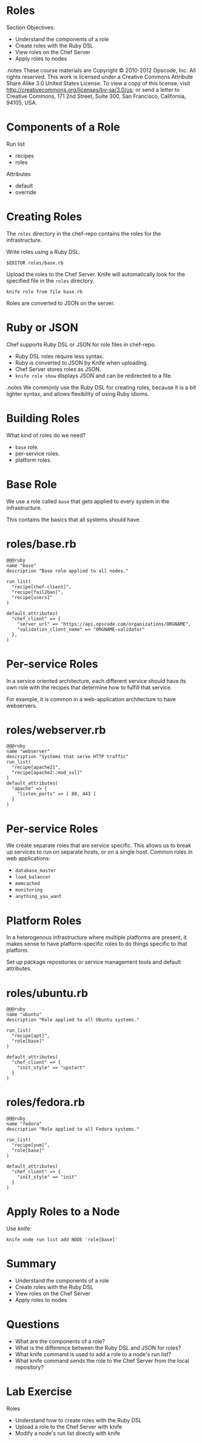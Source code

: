 # Roles

Section Objectives:

* Understand the components of a role
* Create roles with the Ruby DSL
* View roles on the Chef Server
* Apply roles to nodes

.notes These course materials are Copyright © 2010-2012 Opscode, Inc. All rights reserved.
This work is licensed under a Creative Commons Attribute Share Alike 3.0 United States License. To view a copy of this license, visit http://creativecommons.org/licenses/by-sa/3.0/us; or send a letter to Creative Commons, 171 2nd Street, Suite 300, San Francisco, California, 94105, USA.

# Components of a Role

Run list

* recipes
* roles

Attributes

* default
* override

# Creating Roles

The `roles` directory in the chef-repo contains the roles for the infrastructure.

Write roles using a Ruby DSL.

    $EDITOR roles/base.rb

Upload the roles to the Chef Server. Knife will automatically look for
the specified file in the `roles` directory.

    knife role from file base.rb

Roles are converted to JSON on the server.

# Ruby or JSON

Chef supports Ruby DSL or JSON for role files in chef-repo.

* Ruby DSL roles require less syntax.
* Ruby is converted to JSON by Knife when uploading.
* Chef Server stores roles as JSON.
* `knife role show` displays JSON and can be redirected to a file.

.notes We commonly use the Ruby DSL for creating roles, because it is
a bit lighter syntax, and allows flexibility of using Ruby idioms.

# Building Roles

What kind of roles do we need?

* `base` role.
* per-service roles.
* platform roles.

# Base Role

We use a role called `base` that gets applied to every system in the infrastructure.

This contains the basics that all systems should have.

# roles/base.rb

    @@@ruby
    name "base"
    description "Base role applied to all nodes."

    run_list(
      "recipe[chef-client]",
      "recipe[fail2ban]",
      "recipe[users]"
    )

    default_attributes(
      "chef_client" => {
        "server_url" => "https://api.opscode.com/organizations/ORGNAME",
        "validation_client_name" => "ORGNAME-validator"
      },
    )

# Per-service Roles

In a service oriented architecture, each different service should have
its own role with the recipes that determine how to fulfill that
service.

For example, it is common in a web-application architecture to have
webservers.

# roles/webserver.rb

    @@@ruby
    name "webserver"
    description "Systems that serve HTTP traffic"
    run_list(
      "recipe[apache2]",
      "recipe[apache2::mod_ssl]"
    )
    default_attributes(
      "apache" => {
        "listen_ports" => [ 80, 443 ]
      }
    )

# Per-service Roles

We create separate roles that are service specific. This allows us to
break up services to run on separate hosts, or on a single
host. Common roles in web applications:

* `database_master`
* `load_balancer`
* `memcached`
* `monitoring`
* `anything_you_want`

# Platform Roles

In a heterogenous infrastructure where multiple platforms are present,
it makes sense to have platform-specific roles to do things specific
to that platform.

Set up package repositories or service management tools and default
attributes.

# roles/ubuntu.rb

    @@@ruby
    name "ubuntu"
    description "Role applied to all Ubuntu systems."

    run_list(
      "recipe[apt]",
      "role[base]"
    )

    default_attributes(
      "chef_client" => {
        "init_style" => "upstart"
      }
    )

# roles/fedora.rb

    @@@ruby
    name "fedora"
    description "Role applied to all Fedora systems."

    run_list(
      "recipe[yum]",
      "role[base]"
    )

    default_attributes(
      "chef_client" => {
        "init_style" => "init"
      }
    )

# Apply Roles to a Node

Use knife:

    knife node run list add NODE 'role[base]'

# Summary

* Understand the components of a role
* Create roles with the Ruby DSL
* View roles on the Chef Server
* Apply roles to nodes

# Questions

* What are the components of a role?
* What is the difference between the Ruby DSL and JSON for roles?
* What knife command is used to add a role to a node's run list?
* What knife command sends the role to the Chef Server from the local repository?

# Lab Exercise

Roles

* Understand how to create roles with the Ruby DSL
* Upload a role to the Chef Server with knife
* Modify a node's run list directly with knife
